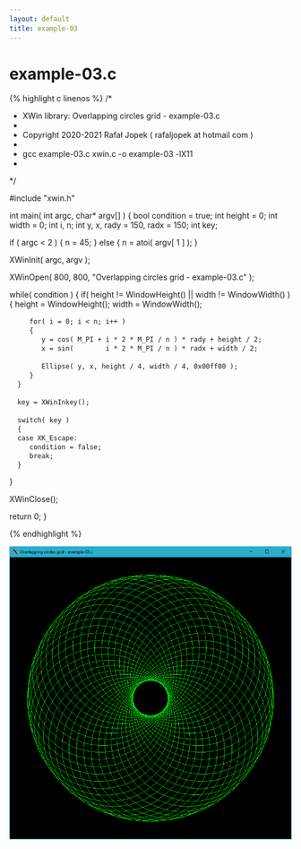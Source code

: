 ```yaml
---
layout: default
title: example-03
---
```


# example-03.c

{% highlight c linenos %}
/*
 * XWin library: Overlapping circles grid - example-03.c
 *
 * Copyright 2020-2021 Rafał Jopek ( rafaljopek at hotmail com )
 *
 * gcc example-03.c xwin.c -o example-03 -lX11
 *
 */

#include "xwin.h"

int main( int argc, char* argv[] )
{
   bool condition = true;
   int height = 0;
   int width = 0;
   int i, n;
   int y, x, rady = 150, radx = 150;
   int key;

   if ( argc < 2 )
   {
      n = 45;
   }
   else
   {
      n = atoi( argv[ 1 ] );
   }

   XWinInit( argc, argv );

   XWinOpen( 800, 800, "Overlapping circles grid - example-03.c" );

   while( condition )
   {
      if( height != WindowHeight() || width != WindowWidth() )
      {
         height = WindowHeight();
         width = WindowWidth();

         for( i = 0; i < n; i++ )
         {
            y = cos( M_PI + i * 2 * M_PI / n ) * rady + height / 2;
            x = sin(        i * 2 * M_PI / n ) * radx + width / 2;

            Ellipse( y, x, height / 4, width / 4, 0x00ff00 );
         }
      }

      key = XWinInkey();

      switch( key )
      {
      case XK_Escape:
         condition = false;
         break;
      }
   }

   XWinClose();

   return 0;
}

{% endhighlight %}

![XWin](../../assets/img/overlapping_circles_grid/example-03.png)